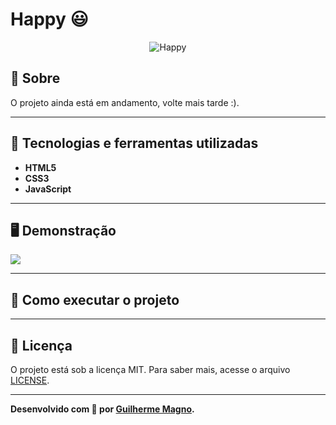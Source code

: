 # Happy 😃
<p align="center">
	<img src="https://i.imgur.com/S2suUs6.png" alt="Happy" title="Happy">
</p>

## 📖 Sobre   
O projeto ainda está em andamento, volte mais tarde :).

---

## 🚀 Tecnologias e ferramentas utilizadas
- **HTML5**
- **CSS3**
- **JavaScript**

---

## 🖥️ Demonstração

![](https://i.imgur.com/zx3RbMh.png)


---

## 🔧 Como executar o projeto

---

## 📝 Licença

O projeto está sob a licença MIT. Para saber mais, acesse o arquivo [LICENSE](https://github.com/devMagno/happy/blob/main/LICENSE).

---
**Desenvolvido com 💙 por [Guilherme Magno](https://github.com/devmagno/).**
